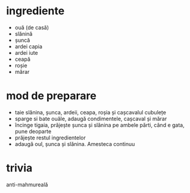 # ingrediente

* ouă (de casă)
* slănină
* șuncă
* ardei capia
* ardei iute
* ceapă
* roșie
* mărar

# mod de preparare

* taie slănina, șunca, ardeii, ceapa, roșia și cașcavalul cubulețe
* sparge si bate ouăle, adaugă condimentele, cașcaval și mărar
* încinge tigaia, prăjește șunca și slănina pe ambele părti, când
e gata, pune deoparte
* prăjește restul ingredientelor
* adaugă oul, șunca și slănina. Amesteca continuu

# trivia

anti-mahmureală
